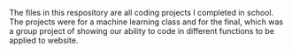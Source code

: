 The files in this respository are all coding projects I completed in school. The projects were for a machine learning class and for the final, which was a group project of showing our ability to code in different functions to be applied to website. 
